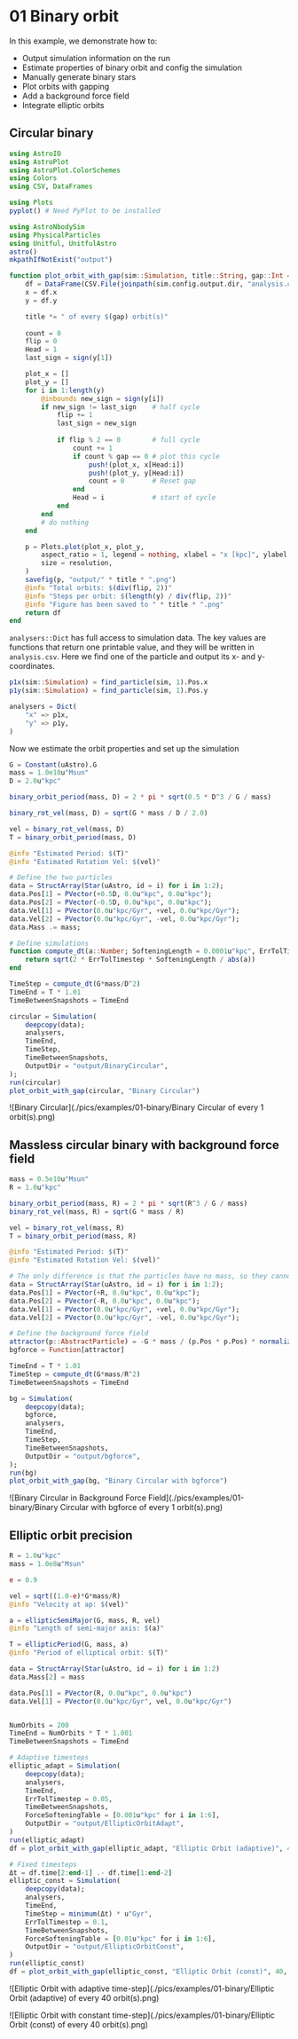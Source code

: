 # 01 Binary orbit

In this example, we demonstrate how to:
- Output simulation information on the run
- Estimate properties of binary orbit and config the simulation
- Manually generate binary stars
- Plot orbits with gapping
- Add a background force field
- Integrate elliptic orbits

## Circular binary

```julia
using AstroIO
using AstroPlot
using AstroPlot.ColorSchemes
using Colors
using CSV, DataFrames

using Plots
pyplot() # Need PyPlot to be installed

using AstroNbodySim
using PhysicalParticles
using Unitful, UnitfulAstro
astro()
mkpathIfNotExist("output")

function plot_orbit_with_gap(sim::Simulation, title::String, gap::Int = 1; resolution = (800,800), kw...)
    df = DataFrame(CSV.File(joinpath(sim.config.output.dir, "analysis.csv")))
    x = df.x
    y = df.y

    title *= " of every $(gap) orbit(s)"
    
    count = 0
    flip = 0
    Head = 1
    last_sign = sign(y[1])

    plot_x = []
    plot_y = []
    for i in 1:length(y)
        @inbounds new_sign = sign(y[i])
        if new_sign != last_sign    # half cycle
            flip += 1
            last_sign = new_sign
            
            if flip % 2 == 0        # full cycle
                count += 1
                if count % gap == 0 # plot this cycle
                    push!(plot_x, x[Head:i])
                    push!(plot_y, y[Head:i])
                    count = 0       # Reset gap
                end
                Head = i            # start of cycle
            end
        end
        # do nothing
    end

    p = Plots.plot(plot_x, plot_y,
        aspect_ratio = 1, legend = nothing, xlabel = "x [kpc]", ylabel = "y [kpc]",
        size = resolution,
    )
    savefig(p, "output/" * title * ".png")
    @info "Total orbits: $(div(flip, 2))"
    @info "Steps per orbit: $(length(y) / div(flip, 2))"
    @info "Figure has been saved to " * title * ".png"
    return df
end
```

`analysers::Dict` has full access to simulation data.
The key values are functions that return one printable value, and they will be written in `analysis.csv`.
Here we find one of the particle and output its x- and y- coordinates.

```julia
p1x(sim::Simulation) = find_particle(sim, 1).Pos.x
p1y(sim::Simulation) = find_particle(sim, 1).Pos.y

analysers = Dict(
    "x" => p1x,
    "y" => p1y,
)
```

Now we estimate the orbit properties and set up the simulation

```julia
G = Constant(uAstro).G
mass = 1.0e10u"Msun"
D = 2.0u"kpc"

binary_orbit_period(mass, D) = 2 * pi * sqrt(0.5 * D^3 / G / mass)

binary_rot_vel(mass, D) = sqrt(G * mass / D / 2.0)

vel = binary_rot_vel(mass, D)
T = binary_orbit_period(mass, D)

@info "Estimated Period: $(T)"
@info "Estimated Rotation Vel: $(vel)"

# Define the two particles
data = StructArray(Star(uAstro, id = i) for i in 1:2);
data.Pos[1] = PVector(+0.5D, 0.0u"kpc", 0.0u"kpc");
data.Pos[2] = PVector(-0.5D, 0.0u"kpc", 0.0u"kpc");
data.Vel[1] = PVector(0.0u"kpc/Gyr", +vel, 0.0u"kpc/Gyr");
data.Vel[2] = PVector(0.0u"kpc/Gyr", -vel, 0.0u"kpc/Gyr");
data.Mass .= mass;

# Define simulations
function compute_dt(a::Number; SofteningLength = 0.0001u"kpc", ErrTolTimestep = 0.025)
    return sqrt(2 * ErrTolTimestep * SofteningLength / abs(a))
end

TimeStep = compute_dt(G*mass/D^2)
TimeEnd = T * 1.01
TimeBetweenSnapshots = TimeEnd

circular = Simulation(
    deepcopy(data);
    analysers,
    TimeEnd,
    TimeStep,
    TimeBetweenSnapshots,
    OutputDir = "output/BinaryCircular",
);
run(circular)
plot_orbit_with_gap(circular, "Binary Circular")
```

![Binary Circular](./pics/examples/01-binary/Binary Circular of every 1 orbit(s).png)

## Massless circular binary with background force field

```julia
mass = 0.5e10u"Msun"
R = 1.0u"kpc"

binary_orbit_period(mass, R) = 2 * pi * sqrt(R^3 / G / mass)
binary_rot_vel(mass, R) = sqrt(G * mass / R)

vel = binary_rot_vel(mass, R)
T = binary_orbit_period(mass, R)

@info "Estimated Period: $(T)"
@info "Estimated Rotation Vel: $(vel)"

# The only difference is that the particles have no mass, so they cannot produce any mutual forces
data = StructArray(Star(uAstro, id = i) for i in 1:2);
data.Pos[1] = PVector(+R, 0.0u"kpc", 0.0u"kpc");
data.Pos[2] = PVector(-R, 0.0u"kpc", 0.0u"kpc");
data.Vel[1] = PVector(0.0u"kpc/Gyr", +vel, 0.0u"kpc/Gyr");
data.Vel[2] = PVector(0.0u"kpc/Gyr", -vel, 0.0u"kpc/Gyr");

# Define the background force field
attractor(p::AbstractParticle) = -G * mass / (p.Pos * p.Pos) * normalize(p.Pos) / 1.0u"kpc"
bgforce = Function[attractor]

TimeEnd = T * 1.01
TimeStep = compute_dt(G*mass/R^2)
TimeBetweenSnapshots = TimeEnd

bg = Simulation(
    deepcopy(data);
    bgforce,
    analysers,
    TimeEnd,
    TimeStep,
    TimeBetweenSnapshots,
    OutputDir = "output/bgforce",
);
run(bg)
plot_orbit_with_gap(bg, "Binary Circular with bgforce")
```

![Binary Circular in Background Force Field](./pics/examples/01-binary/Binary Circular with bgforce of every 1 orbit(s).png)


## Elliptic orbit precision
```julia
R = 1.0u"kpc"
mass = 1.0e8u"Msun"

e = 0.9

vel = sqrt((1.0-e)*G*mass/R)
@info "Velocity at ap: $(vel)"

a = ellipticSemiMajor(G, mass, R, vel)
@info "Length of semi-major axis: $(a)"

T = ellipticPeriod(G, mass, a)
@info "Period of elliptical orbit: $(T)"

data = StructArray(Star(uAstro, id = i) for i in 1:2)
data.Mass[2] = mass

data.Pos[1] = PVector(R, 0.0u"kpc", 0.0u"kpc")
data.Vel[1] = PVector(0.0u"kpc/Gyr", vel, 0.0u"kpc/Gyr")


NumOrbits = 200
TimeEnd = NumOrbits * T * 1.001
TimeBetweenSnapshots = TimeEnd

# Adaptive timesteps
elliptic_adapt = Simulation(
    deepcopy(data);
    analysers,
    TimeEnd,
    ErrTolTimestep = 0.05,
    TimeBetweenSnapshots,
    ForceSofteningTable = [0.001u"kpc" for i in 1:6],
    OutputDir = "output/EllipticOrbitAdapt",
)
run(elliptic_adapt)
df = plot_orbit_with_gap(elliptic_adapt, "Elliptic Orbit (adaptive)", 40, resolution = (600,300))

# Fixed timesteps
Δt = df.time[2:end-1] .- df.time[1:end-2]
elliptic_const = Simulation(
    deepcopy(data);
    analysers,
    TimeEnd,
    TimeStep = minimum(Δt) * u"Gyr",
    ErrTolTimestep = 0.1,
    TimeBetweenSnapshots,
    ForceSofteningTable = [0.01u"kpc" for i in 1:6],
    OutputDir = "output/EllipticOrbitConst",
)
run(elliptic_const)
df = plot_orbit_with_gap(elliptic_const, "Elliptic Orbit (const)", 40, resolution = (600,300))
```

![Elliptic Orbit with adaptive time-step](./pics/examples/01-binary/Elliptic Orbit (adaptive) of every 40 orbit(s).png)

![Elliptic Orbit with constant time-step](./pics/examples/01-binary/Elliptic Orbit (const) of every 40 orbit(s).png)
